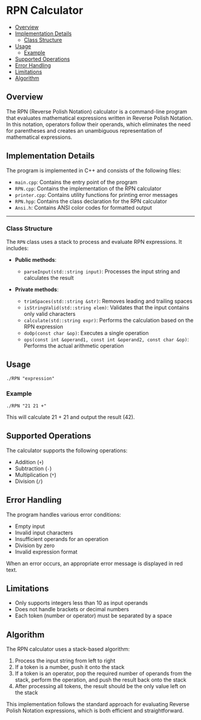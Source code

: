 # RPN Calculator
<!-- mtoc-start -->

* [Overview](#overview)
* [Implementation Details](#implementation-details)
  * [Class Structure](#class-structure)
* [Usage](#usage)
  * [Example](#example)
* [Supported Operations](#supported-operations)
* [Error Handling](#error-handling)
* [Limitations](#limitations)
* [Algorithm](#algorithm)

<!-- mtoc-end -->
## Overview

The RPN (Reverse Polish Notation) calculator is a command-line program that evaluates mathematical expressions written in Reverse Polish Notation. In this notation, operators follow their operands, which eliminates the need for parentheses and creates an unambiguous representation of mathematical expressions.

## Implementation Details

The program is implemented in C++ and consists of the following files:
* `main.cpp`: Contains the entry point of the program
* `RPN.cpp`: Contains the implementation of the RPN calculator
* `printer.cpp`: Contains utility functions for printing error messages
* `RPN.hpp`: Contains the class declaration for the RPN calculator
* `Ansi.h`: Contains ANSI color codes for formatted output
___

### Class Structure

The `RPN` class uses a stack to process and evaluate RPN expressions. It includes:

- **Public methods**:
  - `parseInput(std::string input)`: Processes the input string and calculates the result

- **Private methods**:
  - `trimSpaces(std::string &str)`: Removes leading and trailing spaces
  - `isStringValid(std::string elem)`: Validates that the input contains only valid characters
  - `calculate(std::string expr)`: Performs the calculation based on the RPN expression
  - `doOp(const char &op)`: Executes a single operation
  - `ops(const int &operand1, const int &operand2, const char &op)`: Performs the actual arithmetic operation

## Usage

```
./RPN "expression"
```

### Example
```
./RPN "21 21 +"
```

This will calculate 21 + 21 and output the result (42).

## Supported Operations

The calculator supports the following operations:
- Addition (`+`)
- Subtraction (`-`)
- Multiplication (`*`)
- Division (`/`)

## Error Handling

The program handles various error conditions:
- Empty input
- Invalid input characters
- Insufficient operands for an operation
- Division by zero
- Invalid expression format

When an error occurs, an appropriate error message is displayed in red text.

## Limitations

- Only supports integers less than 10 as input operands
- Does not handle brackets or decimal numbers
- Each token (number or operator) must be separated by a space

## Algorithm

The RPN calculator uses a stack-based algorithm:
1. Process the input string from left to right
2. If a token is a number, push it onto the stack
3. If a token is an operator, pop the required number of operands from the stack, perform the operation, and push the result back onto the stack
4. After processing all tokens, the result should be the only value left on the stack

This implementation follows the standard approach for evaluating Reverse Polish Notation expressions, which is both efficient and straightforward.

